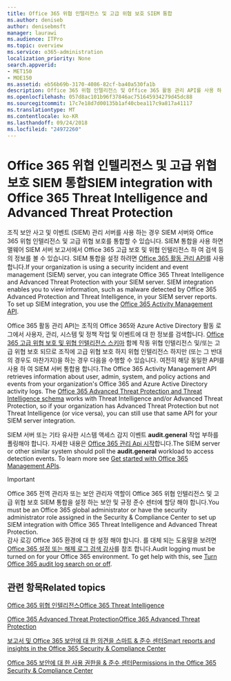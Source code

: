 ```yaml
---
title: Office 365 위협 인텔리전스 및 고급 위협 보호 SIEM 통합
ms.author: deniseb
author: denisebmsft
manager: laurawi
ms.audience: ITPro
ms.topic: overview
ms.service: o365-administration
localization_priority: None
search.appverid:
- MET150
- MOE150
ms.assetid: eb56b69b-3170-4086-82cf-ba40a530fa1b
description: Office 365 위협 인텔리전스 및 Office 365 활동 관리 API를 사용 하 여 고급 위협 보호 조직의 SIEM 서버를 통합 합니다.
ms.openlocfilehash: 057d8ac101b96f37846ac751645934279d45dc88
ms.sourcegitcommit: 17c7e18d7d00135b1af40cbea117c9a817a41117
ms.translationtype: MT
ms.contentlocale: ko-KR
ms.lasthandoff: 09/24/2018
ms.locfileid: "24972260"
---
```

# <a name="siem-integration-with-office-365-threat-intelligence-and-advanced-threat-protection"></a><span data-ttu-id="404f2-103">Office 365 위협 인텔리전스 및 고급 위협 보호 SIEM 통합</span><span class="sxs-lookup"><span data-stu-id="404f2-103">SIEM integration with Office 365 Threat Intelligence and Advanced Threat Protection</span></span>

<span data-ttu-id="404f2-p101">조직 보안 사고 및 이벤트 (SIEM) 관리 서버를 사용 하는 경우 SIEM 서버와 Office 365 위협 인텔리전스 및 고급 위협 보호를 통합할 수 있습니다. SIEM 통합을 사용 하면 맬웨어 SIEM 서버 보고서에서 Office 365 고급 보호 및 위협 인텔리전스 하 여 검색 등의 정보를 볼 수 있습니다. SIEM 통합을 설정 하려면 [Office 365 활동 관리 API](https://docs.microsoft.com/office/office-365-management-api/office-365-management-activity-api-reference)를 사용 합니다.</span><span class="sxs-lookup"><span data-stu-id="404f2-p101">If your organization is using a security incident and event management (SIEM) server, you can integrate Office 365 Threat Intelligence and Advanced Threat Protection with your SIEM server. SIEM integration enables you to view information, such as malware detected by Office 365 Advanced Protection and Threat Intelligence, in your SIEM server reports. To set up SIEM integration, you use the [Office 365 Activity Management API](https://docs.microsoft.com/office/office-365-management-api/office-365-management-activity-api-reference).</span></span> 

<span data-ttu-id="404f2-p102">Office 365 활동 관리 API는 조직의 Office 365와 Azure Active Directory 활동 로그에서 사용자, 관리, 시스템 및 정책 작업 및 이벤트에 대 한 정보를 검색합니다. [Office 365 고급 위협 보호 및 위협 인텔리전스 스키마](https://docs.microsoft.com/office/office-365-management-api/office-365-management-activity-api-schema#office-365-advanced-threat-protection-and-threat-intelligence-schema) 함께 작동 위협 인텔리전스 및/또는 고급 위협 보호 되므로 조직에 고급 위협 보호 하지 위협 인텔리전스 하지만 (또는 그 반대의 경우도 마찬가지)을 하는 경우 다음을 수행할 수 있습니다. 여전히 해당 동일한 API를 사용 하 여 SIEM 서버 통합용 합니다.</span><span class="sxs-lookup"><span data-stu-id="404f2-p102">The Office 365 Activity Management API retrieves information about user, admin, system, and policy actions and events from your organization's Office 365 and Azure Active Directory activity logs. The [Office 365 Advanced Threat Protection and Threat Intelligence schema](https://docs.microsoft.com/office/office-365-management-api/office-365-management-activity-api-schema#office-365-advanced-threat-protection-and-threat-intelligence-schema) works with Threat Intelligence and/or Advanced Threat Protection, so if your organization has Advanced Threat Protection but not Threat Intelligence (or vice versa), you can still use that same API for your SIEM server integration.</span></span> 

<span data-ttu-id="404f2-p103">SIEM 서버 또는 기타 유사한 시스템 액세스 감지 이벤트 **audit.general** 작업 부하를 폴링해야 합니다. 자세한 내용은 [Office 365 관리 Api 시작](https://docs.microsoft.com/office/office-365-management-api/get-started-with-office-365-management-apis)합니다.</span><span class="sxs-lookup"><span data-stu-id="404f2-p103">The SIEM server or other similar system should poll the **audit.general** workload to access detection events. To learn more see [Get started with Office 365 Management APIs](https://docs.microsoft.com/office/office-365-management-api/get-started-with-office-365-management-apis).</span></span> 

> [!IMPORTANT]
> <span data-ttu-id="404f2-111">Office 365 전역 관리자 또는 보안 관리자 역할이 Office 365 위협 인텔리전스 및 고급 위협 보호 SIEM 통합을 설정 하는 보안 및 규정 준수 센터에 할당 해야 합니다.</span><span class="sxs-lookup"><span data-stu-id="404f2-111">You must be an Office 365 global administrator or have the security administrator role assigned in the Security & Compliance Center to set up SIEM integration with Office 365 Threat Intelligence and Advanced Threat Protection.</span></span><br/><span data-ttu-id="404f2-p104">감사 로깅 Office 365 환경에 대 한 설정 해야 합니다. 를 대체 되는 도움말을 보려면 [Office 365 설정 또는 해제 로그 검색 감사](turn-audit-log-search-on-or-off.md)를 참조 합니다.</span><span class="sxs-lookup"><span data-stu-id="404f2-p104">Audit logging must be turned on for your Office 365 environment. To get help with this, see [Turn Office 365 audit log search on or off](turn-audit-log-search-on-or-off.md).</span></span>

## <a name="related-topics"></a><span data-ttu-id="404f2-114">관련 항목</span><span class="sxs-lookup"><span data-stu-id="404f2-114">Related topics</span></span>

[<span data-ttu-id="404f2-115">Office 365 위협 인텔리전스</span><span class="sxs-lookup"><span data-stu-id="404f2-115">Office 365 Threat Intelligence</span></span>](office-365-ti.md)

[<span data-ttu-id="404f2-116">Office 365 Advanced Threat Protection</span><span class="sxs-lookup"><span data-stu-id="404f2-116">Office 365 Advanced Threat Protection</span></span>](office-365-atp.md)

[<span data-ttu-id="404f2-117">보고서 및 Office 365 보안에 대 한 의견을 스마트 &amp; 준수 센터</span><span class="sxs-lookup"><span data-stu-id="404f2-117">Smart reports and insights in the Office 365 Security &amp; Compliance Center</span></span>](reports-and-insights-in-security-and-compliance.md)
  
[<span data-ttu-id="404f2-118">Office 365 보안에 대 한 사용 권한을 &amp; 준수 센터</span><span class="sxs-lookup"><span data-stu-id="404f2-118">Permissions in the Office 365 Security &amp; Compliance Center</span></span>](permissions-in-the-security-and-compliance-center.md)
  


